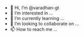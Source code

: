 - 👋 Hi, I’m @varadhan-gt
- 👀 I’m interested in ...
- 🌱 I’m currently learning ...
- 💞️ I’m looking to collaborate on ...
- 📫 How to reach me ...

<!---
varadhan-gt/varadhan-gt is a ✨ special ✨ repository because its `README.md` (this file) appears on your GitHub profile.
You can click the Preview link to take a look at your changes.
--->
